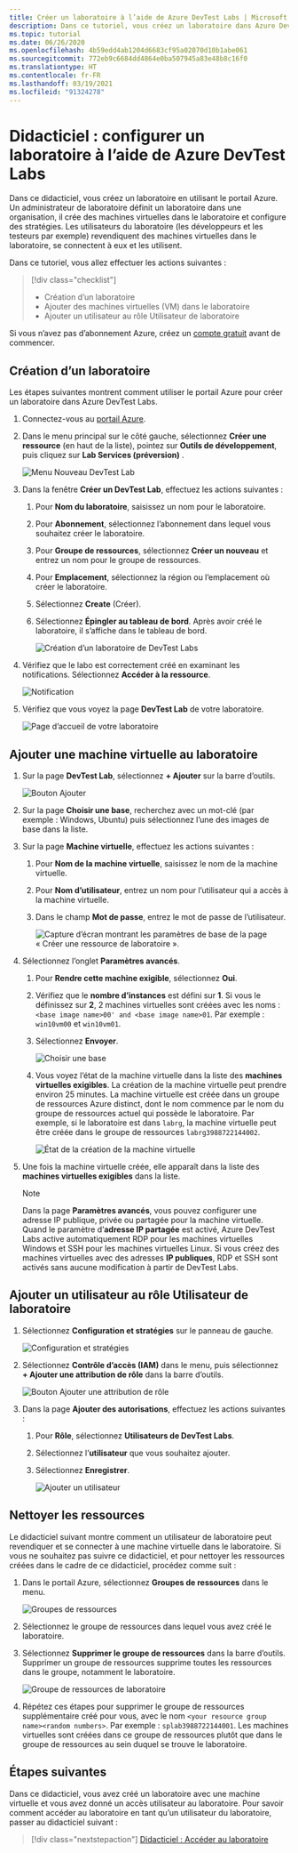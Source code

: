 ```yaml
---
title: Créer un laboratoire à l’aide de Azure DevTest Labs | Microsoft Docs
description: Dans ce tutoriel, vous créez un laboratoire dans Azure DevTest Labs à l’aide du portail Azure. Un administrateur de laboratoire définit un laboratoire, crée dans celui-ci des machines virtuelles et configure des stratégies.
ms.topic: tutorial
ms.date: 06/26/2020
ms.openlocfilehash: 4b59edd4ab1204d6683cf95a02070d10b1abe061
ms.sourcegitcommit: 772eb9c6684dd4864e0ba507945a83e48b8c16f0
ms.translationtype: HT
ms.contentlocale: fr-FR
ms.lasthandoff: 03/19/2021
ms.locfileid: "91324278"
---
```

# <a name="tutorial-set-up-a-lab-by-using-azure-devtest-labs"></a>Didacticiel : configurer un laboratoire à l’aide de Azure DevTest Labs
Dans ce didacticiel, vous créez un laboratoire en utilisant le portail Azure. Un administrateur de laboratoire définit un laboratoire dans une organisation, il crée des machines virtuelles dans le laboratoire et configure des stratégies. Les utilisateurs du laboratoire (les développeurs et les testeurs par exemple) revendiquent des machines virtuelles dans le laboratoire, se connectent à eux et les utilisent. 

Dans ce tutoriel, vous allez effectuer les actions suivantes :

> [!div class="checklist"]
> * Création d’un laboratoire
> * Ajouter des machines virtuelles (VM) dans le laboratoire
> * Ajouter un utilisateur au rôle Utilisateur de laboratoire

Si vous n’avez pas d’abonnement Azure, créez un [compte gratuit](https://azure.microsoft.com/free/) avant de commencer.

## <a name="create-a-lab"></a>Création d’un laboratoire
Les étapes suivantes montrent comment utiliser le portail Azure pour créer un laboratoire dans Azure DevTest Labs. 

1. Connectez-vous au [portail Azure](https://portal.azure.com).
2. Dans le menu principal sur le côté gauche, sélectionnez **Créer une ressource** (en haut de la liste), pointez sur **Outils de développement**, puis cliquez sur **Lab Services (préversion)** . 

    ![Menu Nouveau DevTest Lab](./media/tutorial-create-custom-lab/new-custom-lab-menu.png)
1. Dans la fenêtre **Créer un DevTest Lab**, effectuez les actions suivantes : 
    1. Pour **Nom du laboratoire**, saisissez un nom pour le laboratoire. 
    2. Pour **Abonnement**, sélectionnez l’abonnement dans lequel vous souhaitez créer le laboratoire. 
    3. Pour **Groupe de ressources**, sélectionnez **Créer un nouveau** et entrez un nom pour le groupe de ressources. 
    4. Pour **Emplacement**, sélectionnez la région ou l’emplacement où créer le laboratoire. 
    5. Sélectionnez **Create** (Créer). 
    6. Sélectionnez **Épingler au tableau de bord**. Après avoir créé le laboratoire, il s’affiche dans le tableau de bord. 

        ![Création d’un laboratoire de DevTest Labs](./media/tutorial-create-custom-lab/create-custom-lab-blade.png)
2. Vérifiez que le labo est correctement créé en examinant les notifications. Sélectionnez **Accéder à la ressource**.  

    ![Notification](./media/tutorial-create-custom-lab/creation-notification.png)
3. Vérifiez que vous voyez la page **DevTest Lab** de votre laboratoire. 

    ![Page d’accueil de votre laboratoire](./media/tutorial-create-custom-lab/lab-home-page.png)

## <a name="add-a-vm-to-the-lab"></a>Ajouter une machine virtuelle au laboratoire

1. Sur la page **DevTest Lab**, sélectionnez **+ Ajouter** sur la barre d’outils. 

    ![Bouton Ajouter](./media/tutorial-create-custom-lab/add-vm-to-lab-button.png)
1. Sur la page **Choisir une base**, recherchez avec un mot-clé (par exemple : Windows, Ubuntu) puis sélectionnez l’une des images de base dans la liste. 
1. Sur la page **Machine virtuelle**, effectuez les actions suivantes : 
    1. Pour **Nom de la machine virtuelle**, saisissez le nom de la machine virtuelle. 
    2. Pour **Nom d’utilisateur**, entrez un nom pour l’utilisateur qui a accès à la machine virtuelle. 
    3. Dans le champ **Mot de passe**, entrez le mot de passe de l’utilisateur. 

        ![Capture d’écran montrant les paramètres de base de la page « Créer une ressource de laboratoire ».](./media/tutorial-create-custom-lab/new-virtual-machine.png)
1. Sélectionnez l’onglet **Paramètres avancés**.
    1. Pour **Rendre cette machine exigible**, sélectionnez **Oui**.
    2. Vérifiez que le **nombre d’instances** est défini sur **1**. Si vous le définissez sur **2**, 2 machines virtuelles sont créées avec les noms : `<base image name>00' and <base image name>01`. Par exemple : `win10vm00` et `win10vm01`.     
    3. Sélectionnez **Envoyer**. 

        ![Choisir une base](./media/tutorial-create-custom-lab/new-vm-advanced-settings.png)
    9. Vous voyez l’état de la machine virtuelle dans la liste des **machines virtuelles exigibles**. La création de la machine virtuelle peut prendre environ 25 minutes. La machine virtuelle est créée dans un groupe de ressources Azure distinct, dont le nom commence par le nom du groupe de ressources actuel qui possède le laboratoire. Par exemple, si le laboratoire est dans `labrg`, la machine virtuelle peut être créée dans le groupe de ressources `labrg3988722144002`. 

        ![État de la création de la machine virtuelle](./media/tutorial-create-custom-lab/vm-creation-status.png)
1. Une fois la machine virtuelle créée, elle apparaît dans la liste des **machines virtuelles exigibles** dans la liste. 

    > [!NOTE] 
    > Dans la page **Paramètres avancés**, vous pouvez configurer une adresse IP publique, privée ou partagée pour la machine virtuelle. Quand le paramètre d’**adresse IP partagée** est activé, Azure DevTest Labs active automatiquement RDP pour les machines virtuelles Windows et SSH pour les machines virtuelles Linux. Si vous créez des machines virtuelles avec des adresses **IP publiques**, RDP et SSH sont activés sans aucune modification à partir de DevTest Labs.  

## <a name="add-a-user-to-the-lab-user-role"></a>Ajouter un utilisateur au rôle Utilisateur de laboratoire

1. Sélectionnez **Configuration et stratégies** sur le panneau de gauche. 

    ![Configuration et stratégies](./media/tutorial-create-custom-lab/configuration-and-policies-menu.png)
1. Sélectionnez **Contrôle d’accès (IAM)** dans le menu, puis sélectionnez **+ Ajouter une attribution de rôle** dans la barre d’outils. 

    ![Bouton Ajouter une attribution de rôle](./media/tutorial-create-custom-lab/add-role-assignment-button.png)
1. Dans la page **Ajouter des autorisations**, effectuez les actions suivantes :
    1. Pour **Rôle**, sélectionnez **Utilisateurs de DevTest Labs**. 
    2. Sélectionnez l’**utilisateur** que vous souhaitez ajouter. 
    3. Sélectionnez **Enregistrer**.

        ![Ajouter un utilisateur](./media/tutorial-create-custom-lab/add-user.png)

## <a name="clean-up-resources"></a>Nettoyer les ressources
Le didacticiel suivant montre comment un utilisateur de laboratoire peut revendiquer et se connecter à une machine virtuelle dans le laboratoire. Si vous ne souhaitez pas suivre ce didacticiel, et pour nettoyer les ressources créées dans le cadre de ce didacticiel, procédez comme suit : 

1. Dans le portail Azure, sélectionnez **Groupes de ressources** dans le menu. 

    ![Groupes de ressources](./media/tutorial-create-custom-lab/resource-groups.png)
1. Sélectionnez le groupe de ressources dans lequel vous avez créé le laboratoire. 
1. Sélectionnez **Supprimer le groupe de ressources** dans la barre d’outils. Supprimer un groupe de ressources supprime toutes les ressources dans le groupe, notamment le laboratoire. 

    ![Groupe de ressources de laboratoire](./media/tutorial-create-custom-lab/lab-resource-group.png)
1. Répétez ces étapes pour supprimer le groupe de ressources supplémentaire créé pour vous, avec le nom `<your resource group name><random numbers>`. Par exemple : `splab3988722144001`. Les machines virtuelles sont créées dans ce groupe de ressources plutôt que dans le groupe de ressources au sein duquel se trouve le laboratoire. 

## <a name="next-steps"></a>Étapes suivantes
Dans ce didacticiel, vous avez créé un laboratoire avec une machine virtuelle et vous avez donné un accès utilisateur au laboratoire. Pour savoir comment accéder au laboratoire en tant qu’un utilisateur du laboratoire, passer au didacticiel suivant :

> [!div class="nextstepaction"]
> [Didacticiel : Accéder au laboratoire](tutorial-use-custom-lab.md)

